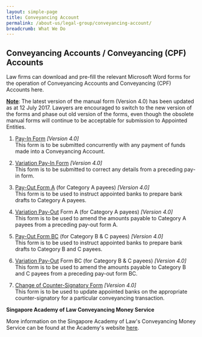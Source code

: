 ```yaml
---
layout: simple-page
title: Conveyancing Account
permalink: /about-us/legal-group/conveyancing-account/
breadcrumb: What We Do
---
```


Conveyancing Accounts / Conveyancing (CPF) Accounts
---

Law firms can download and pre-fill the relevant Microsoft Word forms for the operation of Conveyancing Accounts and Conveyancing (CPF) Accounts here.

<b><u>Note</u></b>: The latest version of the manual form (Version 4.0) has been updated as at 12 July 2017. Lawyers are encouraged to switch to the new version of the forms and phase out old version of the forms, even though the obsolete manual forms will continue to be acceptable for submission to Appointed Entities.

1. <a href="/files/Pay-In-Form.doc/" target="blank">Pay-In Form</a> <i>[Version 4.0]</i><br>
This form is to be submitted concurrently with any payment of funds made into a Conveyancing Account.
 
2. <a href="/files/Variation-Pay-in-Form.doc/" target="blank">Variation Pay-In Form</a> <i>[Version 4.0]</i><br>
This form is to be submitted to correct any details from a preceding pay-in form.
 
3. <a href="/files/Pay-out-Form-A.doc/" target="blank">Pay-Out Form A</a> (for Category A payees) <i>[Version 4.0]</i><br>
This form is to be used to instruct appointed banks to prepare bank drafts to Category A payees.
 
4. <a href="/files/Variation-Pay-out-Form-A.doc/" target="blank">Variation Pay-Out</a> Form A (for Category A payees) <i>[Version 4.0]</i><br>
This form is to be used to amend the amounts payable to Category A payees from a preceding pay-out form A.
 
5. <a href="/files/Pay-out-Form-BC.doc/" target="blank">Pay-Out Form BC</a> (for Category B & C payees) <i>[Version 4.0]</i><br>
This form is to be used to instruct appointed banks to prepare bank drafts to Category B and C payees.
 
6. <a href="/files/Variation-Pay-out-Form-BC.doc/" target="blank">Variation Pay-Out</a> Form BC (for Category B & C payees) <i>[Version 4.0]</i><br>
This form is to be used to amend the amounts payable to Category B and C payees from a preceding pay-out form BC.
 
7. <a href="/files/Change-of-Counter-signatory-form.doc/" target="blank">Change of Counter-Signatory Form</a> <i>[Version 4.0]</i><br>
This form is to be used to update appointed banks on the appropriate counter-signatory for a particular conveyancing transaction.

**Singapore Academy of Law Conveyancing Money Service**

More information on the Singapore Academy of Law's Conveyancing Money Service can be found at the Academy's website <a href="https://www.sal.org.sg/Services/Stakeholding-Conveyancing/Stakeholding-Service" target="blank">here</a>.
